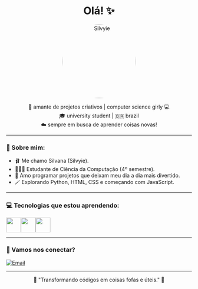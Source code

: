 <h1 align="center">Olá! ✨</h1>

<p align="center">
  <img src="https://i.pinimg.com/736x/80/58/e4/8058e44a4d676aed0ba3ab32bdaaf736.jpg" alt="Silvyie" width="200" style="border-radius: 50%;">
</p>

<p align="center">
  🎀 amante de projetos criativos | computer science girly 💻<br>
  🎓 university student | 🇧🇷 brazil <br>
  ☁️ sempre em busca de aprender coisas novas!
</p>

---

### 🌷 Sobre mim:
- 🩰 Me chamo Silvana (Silvyie).
- 👩🏻‍💻 Estudante de Ciência da Computação (4º semestre).
- 🎠 Amo programar projetos que deixam meu dia a dia mais divertido.
- 🪄 Explorando Python, HTML, CSS e começando com JavaScript.

---

### 💻 Tecnologias que estou aprendendo:
<div style="display: flex; gap
	


    


	

			

				
				
			

	

	: 10px;">
  <img src="https://cdn.jsdelivr.net/gh/devicons/devicon/icons/python/python-original.svg" width="40" height="40"/>
  <img src="https://cdn.jsdelivr.net/gh/devicons/devicon/icons/html5/html5-original.svg" width="40" height="40"/>
  <img src="https://cdn.jsdelivr.net/gh/devicons/devicon/icons/css3/css3-original.svg" width="40" height="40"/>
  <img src="https://cdn.jsdelivr.net/gh/devicons/devicon/icons/javascript/javascript-original.svg" width="40" height="40"/>
</div>

---

### 🧁 Vamos nos conectar?
[![Email](https://img.shields.io/badge/Email-%23FADADD?style=for-the-badge&logo=gmail&logoColor=white)](mailto:siilvanafurtado@gmail.com)

---

<p align="center">
  🌼 "Transformando códigos em coisas fofas e úteis." 🌼
</p>
